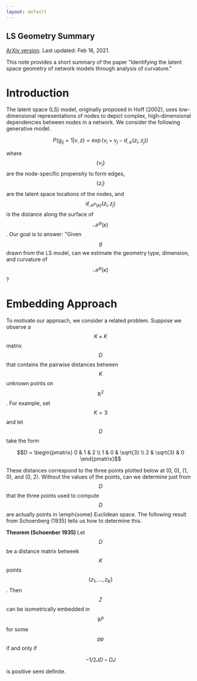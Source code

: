 ```yaml
---
layout: default
---
```


## LS Geometry Summary

[ArXiv version](https://arxiv.org/abs/2012.10559). Last updated: Feb 16, 2021. 



This note provides a short summary of the paper "Identifying the latent space geometry of network models through analysis of curvature." 

# Introduction 
The latent space (LS) model, originally proposed in Hoff (2002), uses low-dimensional representations of nodes to depict complex, high-dimensional dependencies between nodes in a network. We consider the following generative model.

$$P(g_{ij} = 1 | \nu, z)  = \exp(\nu_i + \nu_j - d_{\mathcal{M}}(z_i, z_j))$$
 
 where $$\{\nu_i\}$$ are the node-specific propensity to form edges, $$\{z_i\}$$ are the latent space locations of the nodes, and $$d_{\mathcal{M}^p(\kappa)}(z_i, z_j)$$ is the distance along the surface of $$\mathcal{M}^p(\kappa)$$. Our goal is to answer: "Given $$g$$ drawn from the LS model, can we estimate the geometry type, dimension, and curvature of $$\mathcal{M}^p(\kappa)$$?
 
 # Embedding Approach
 
 To motivate our approach, we consider a related problem. Suppose we observe a $$K \times K$$ matrix $$D$$ that contains the pairwise distances between $$K$$ unknown points on $$\mathbb{R}^2$$. For example, set $$K = 3$$ and let $$D$$ take the form
 
 $$D = \begin{pmatrix} 0 & 1 & 2 \\
 1 & 0 & \sqrt{3} \\
 2 & \sqrt{3} & 0
 \end{pmatrix}$$
 
 
 These distances correspond to the three points plotted below at (0, 0), (1, 0), and (0, 2). Without the values of the points, can we determine just from $$D$$ that the three points used to compute $$D$$ are actually points in \emph{some} Euclidean space. The following result from Schoenberg (1935) tells us how to determine this.
 
 <b>Theorem (Schoenber 1935) </b> Let $$D$$ be a distance matrix betweek $$K$$ points $$\{z_1, \dotsc, z_K\}$$. Then $$Z$$ can be isometrically embedded in $$\mathbb{R}^{p}$$ for some $$pp$$ if and only if 
 
 $$ -1/2 J D \circ D J $$
 
 is positive semi definite.
 
